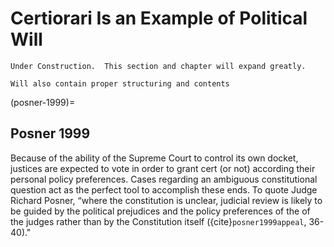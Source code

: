 # Certiorari Is an Example of Political Will

```{note}
Under Construction.  This section and chapter will expand greatly.  

Will also contain proper structuring and contents
```

(posner-1999)=
## Posner 1999

Because of the ability of the Supreme Court to control its own docket, justices are expected to vote in order to grant cert (or not) according their personal policy preferences.  Cases regarding an ambiguous constitutional question act as the perfect tool to accomplish these ends.  To quote Judge Richard Posner, “where the constitution is unclear, judicial review is likely to be guided by the political prejudices and the policy preferences of the of the judges rather than by the Constitution itself ({cite}`posner1999appeal`, 36-40)."




